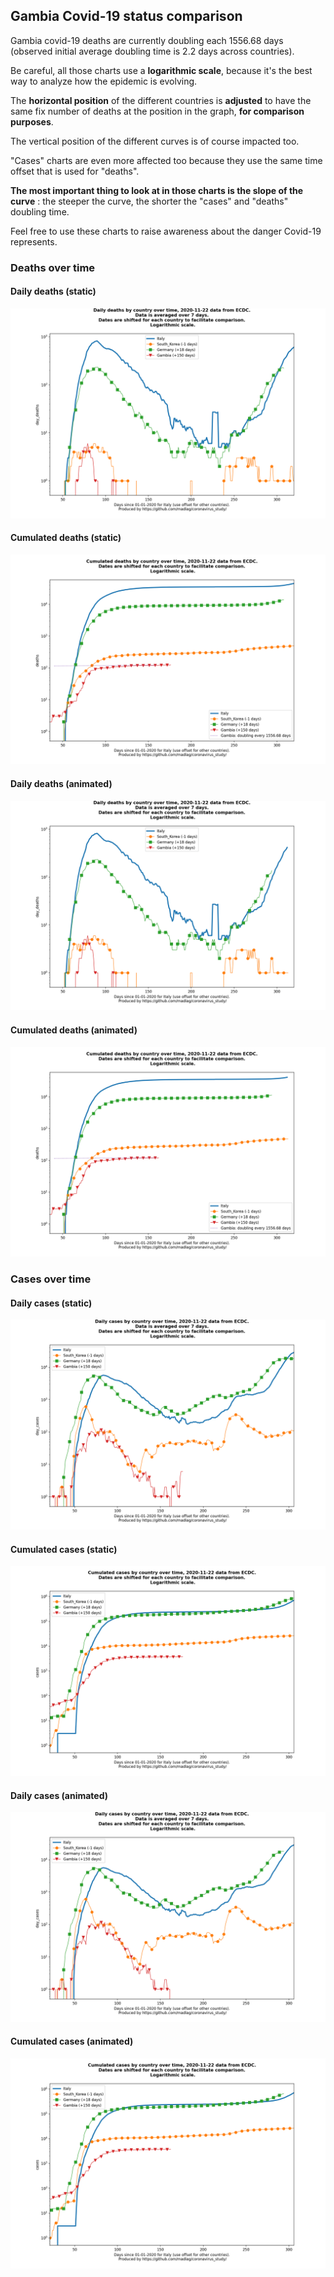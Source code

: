 ## Gambia Covid-19 status comparison 

Gambia covid-19 deaths are currently doubling each 1556.68 days (observed initial average doubling time is 2.2 days across countries).



Be careful, all those charts use a **logarithmic scale**, because it's the best way to analyze how the epidemic is evolving.
 
The **horizontal position** of the different countries is **adjusted** to have the same fix number of deaths at the position in the graph, **for comparison purposes**.

The vertical position of the different curves is of course impacted too.

"Cases" charts are even more affected too because they use the same time offset that is used for "deaths".

**The most important thing to look at in those charts is the slope of the curve** : the steeper the curve, the shorter the "cases" and "deaths" doubling time.

Feel free to use these charts to raise awareness about the danger Covid-19 represents. 


 
### Deaths over time
 
#### Daily deaths (static)
![Gambia covid-19 daily deaths static chart](https://raw.githubusercontent.com/madlag/coronavirus_study/master/notebooks/graphs/2020-11-22/countries/Gambia/2020-11-22_Gambia_day_deaths.png "Gambia covid-19 day_deaths static chart")   
 
#### Cumulated deaths (static)
![Gambia covid-19 cumulated deaths static chart](https://raw.githubusercontent.com/madlag/coronavirus_study/master/notebooks/graphs/2020-11-22/countries/Gambia/2020-11-22_Gambia_deaths.png "Gambia covid-19 deaths static chart")   
 
#### Daily deaths (animated)
![Gambia covid-19 daily deaths animated chart](https://raw.githubusercontent.com/madlag/coronavirus_study/master/notebooks/graphs/2020-11-22/countries/Gambia/2020-11-22_Gambia_day_deaths.gif "Gambia covid-19 day_deaths animated chart")   
 
#### Cumulated deaths (animated)
![Gambia covid-19 cumulated deaths animated chart](https://raw.githubusercontent.com/madlag/coronavirus_study/master/notebooks/graphs/2020-11-22/countries/Gambia/2020-11-22_Gambia_deaths.gif "Gambia covid-19 deaths animated chart")   

 
### Cases over time
 
#### Daily cases (static)
![Gambia covid-19 daily cases static chart](https://raw.githubusercontent.com/madlag/coronavirus_study/master/notebooks/graphs/2020-11-22/countries/Gambia/2020-11-22_Gambia_day_cases.png "Gambia covid-19 day_cases static chart")   
 
#### Cumulated cases (static)
![Gambia covid-19 cumulated cases static chart](https://raw.githubusercontent.com/madlag/coronavirus_study/master/notebooks/graphs/2020-11-22/countries/Gambia/2020-11-22_Gambia_cases.png "Gambia covid-19 cases static chart")   
 
#### Daily cases (animated)
![Gambia covid-19 daily cases animated chart](https://raw.githubusercontent.com/madlag/coronavirus_study/master/notebooks/graphs/2020-11-22/countries/Gambia/2020-11-22_Gambia_day_cases.gif "Gambia covid-19 day_cases animated chart")   
 
#### Cumulated cases (animated)
![Gambia covid-19 cumulated cases animated chart](https://raw.githubusercontent.com/madlag/coronavirus_study/master/notebooks/graphs/2020-11-22/countries/Gambia/2020-11-22_Gambia_cases.gif "Gambia covid-19 cases animated chart")   

